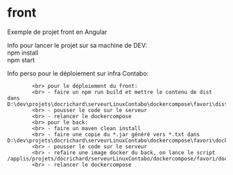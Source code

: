 # front
Exemple de projet front en Angular

Info pour lancer le projet sur sa machine de DEV:
    <br/> npm install
    <br/> npm start

Info perso pour le déploiement sur infra Contabo:
         
            <br> pour le déploiement du front:
            <br> - faire un npm run build et mettre le contenu de dist dans D:\dev\projets\docrichard\serveurLinuxContabo\dockercompose\favori\distAngular
            <br> - pousser le code sur le serveur
            <br> - relancer le dockercompose 
            <br> pour le back:
            <br> - faire un maven clean install
            <br> - faire une copie du *.jar généré vers *.txt dans   D:\dev\projets\docrichard\serveurLinuxContabo\dockercompose\favori\dockerfileJava 
            <br> - pousser le code sur le serveur
            <br> - refaire une image docker du back, on lance le script /applis/projets/docrichard/serveurLinuxContabo/dockercompose/favori/dockerfileJava/./build...sh
            <br> - relancer le dockercompose 
